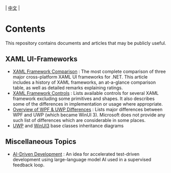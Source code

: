 | [中文](https://github.com/chrisxvin/XAML-UI-Docs/blob/master/ReadMe.zh-CN.md) |

# Contents

This repository contains documents and articles that may be publicly useful.

## XAML UI-Frameworks

 * [XAML Framework Comparison](https://github.com/robloo/PublicDocs/blob/master/XAMLFrameworkComparison.md) : The most complete comparison of three major cross-platform XAML UI frameworks for .NET. This article includes a history of XAML frameworks, an at-a-glance comparison table, as well as detailed remarks explaining ratings.
 * [XAML Framework Controls](https://github.com/robloo/PublicDocs/blob/master/XAMLFrameworkControls.md) : Lists available controls for several XAML framework excluding some primitives and shapes. It also describes some of the differences in implementation or usage where appropriate.
 * [Overview of WPF & UWP Differences](https://github.com/robloo/PublicDocs/blob/master/UWPvsWPF.md) : Lists major differences between WPF and UWP (which became WinUI 3). Microsoft does not provide any such list of differences which are considerable in some places.
 * [UWP](./UWPXamlClassInheritanceDiagram.mermaid) and [WinUI3](./WinUI3XamlClassInheritanceDiagram.mermaid) base classes inheritance diagrams

## Miscellaneous Topics

 * [AI-Driven Development](https://github.com/robloo/PublicDocs/blob/master/AIDrivenDevelopment.md) : An idea for accelerated test-driven development using large-language model AI used in a supervised feedback loop.
